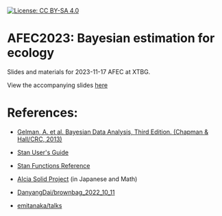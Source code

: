 [![License: CC BY-SA 4.0](https://img.shields.io/badge/License-CC%20BY--SA%204.0-lightgrey.svg)](https://creativecommons.org/licenses/by-sa/4.0/)

# AFEC2023: Bayesian estimation for ecology

Slides and materials for 2023-11-17 AFEC at XTBG.

View the accompanying slides [here](https://forest-canopy.github.io/assets/bayes-afec/main.html)

# References:

- [Gelman, A. et al. Bayesian Data Analysis, Third Edition. (Chapman & Hall/CRC, 2013)](http://www.stat.columbia.edu/~gelman/book/)

- [Stan User's Guide](https://mc-stan.org/docs/stan-users-guide/index.html)

- [Stan Functions Reference](https://mc-stan.org/docs/functions-reference/index.html)

- [AIcia Solid Project](https://youtu.be/mX_NpDD7wwg) (in Japanese and Math)

- [DanyangDai/brownbag_2022_10_11](https://github.com/DanyangDai/brownbag_2022_10_11)

- [emitanaka/talks](https://github.com/emitanaka/talks)

